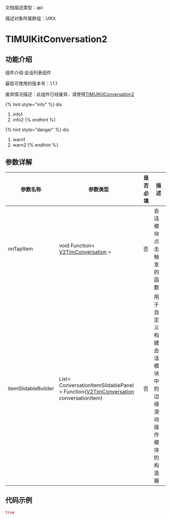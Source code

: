 文档描述类型：api

描述对象所属群组：UIKit


# TIMUIKitConversation2

## 功能介绍

组件介绍:会话列表组件

最低可使用的版本号：1.1.1

废弃情况描述：此组件已经废弃，请使用[TIMUIKitConversation2](TIMUIKitConversation2.md)


{% hint style="info" %}
dis
1. info1
2. info2
{% endhint %}


{% hint style="danger" %}
dis
1. warn1
2. warn2
{% endhint %}

## 参数详解

| 参数名称 | 参数类型 | 是否必填 | 描述 |
| -------- | -------- | -------- | ---- |
| onTapItem | void Function< [V2TimConversation](../class/user/V2TimConversation.md) > | 否 | 会话模块点击触发的函数 |
| itemSlidableBuilder | List< ConversationItemSlidablePanel > Function([V2TimConversation](../class/user/V2TimConversation.md) conversationItem) | 否 | 用于自定义构建会话模块中的边缘滑动操作模块的构造器 |


## 代码示例

```dart
true
```
